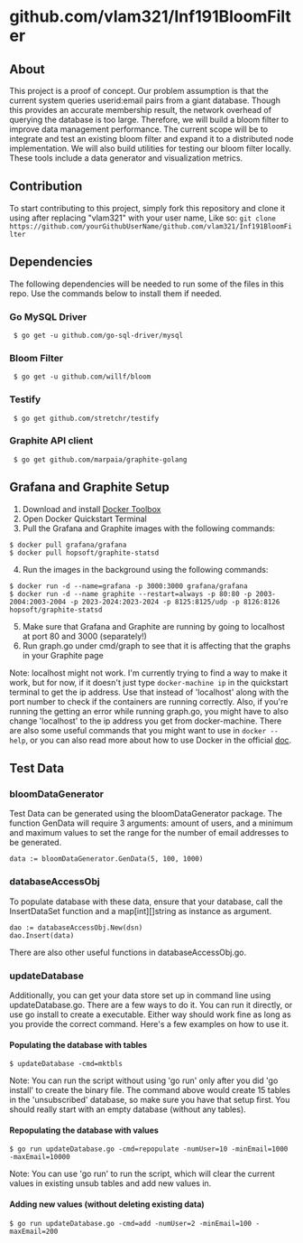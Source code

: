 # github.com/vlam321/Inf191BloomFilter

## About
This project is a proof of concept. Our problem assumption is that the current system queries userid:email pairs from a giant database. Though this provides an accurate membership result, the network overhead of querying the database is too large. Therefore, we will build a bloom filter to improve data management performance. The current scope will be to integrate and test an existing bloom filter and expand it to a distributed node implementation. We will also build utilities for testing our bloom filter locally. These tools include a data generator and visualization metrics.

## Contribution
To start contributing to this project, simply fork this repository and clone it using after replacing "vlam321" with your user name, Like so: 
`git clone https://github.com/yourGithubUserName/github.com/vlam321/Inf191BloomFilter`

## Dependencies
The following dependencies will be needed to run some of the files in this repo. Use the commands below to install them if needed.
### Go MySQL Driver
` $ go get -u github.com/go-sql-driver/mysql`
### Bloom Filter
` $ go get -u github.com/willf/bloom`
### Testify
` $ go get github.com/stretchr/testify`
### Graphite API client
` $ go get github.com/marpaia/graphite-golang`

## Grafana and Graphite Setup
1. Download and install [Docker Toolbox](https://www.docker.com/products/docker-toolbox)
2. Open Docker Quickstart Terminal
3. Pull the Grafana and Graphite images with the following commands:
```
$ docker pull grafana/grafana
$ docker pull hopsoft/graphite-statsd
```
4. Run the images in the background using the following commands:
```
$ docker run -d --name=grafana -p 3000:3000 grafana/grafana
$ docker run -d --name graphite --restart=always -p 80:80 -p 2003-2004:2003-2004 -p 2023-2024:2023-2024 -p 8125:8125/udp -p 8126:8126 hopsoft/graphite-statsd
```
5. Make sure that Grafana and Graphite are running by going to localhost at port 80 and 3000 (separately!)
6. Run graph.go under cmd/graph to see that it is affecting that the graphs in your Graphite page 

Note: localhost might not work. I'm currently trying to find a way to make it work, but for now, if it doesn't just type `docker-machine ip` in the quickstart terminal to get the ip address. Use that instead of 'localhost' along with the port number to check if the containers are running correctly. Also, if you're running the getting an error while running graph.go, you might have to also change 'localhost' to the ip address you get from docker-machine. There are also some useful commands that you might want to use in `docker --help`, or you can also read more about how to use Docker in the official [doc](https://docs.docker.com/).

## Test Data
### bloomDataGenerator
Test Data can be generated using the bloomDataGenerator package. The function GenData will require 3 arguments: amount of users, and a minimum and maximum values to set the range for the number of email addresses to be generated.
```
data := bloomDataGenerator.GenData(5, 100, 1000)
```
### databaseAccessObj
To populate database with these data, ensure that your database, call the InsertDataSet function and a map[int][]string as instance as argument.
```
dao := databaseAccessObj.New(dsn)
dao.Insert(data)
```
There are also other useful functions in databaseAccessObj.go.
### updateDatabase
Additionally, you can get your data store set up in command line using updateDatabase.go. There are a few ways to do it. You can run it directly, or use go install to create a executable. Either way should work fine as long as you provide the correct command. Here's a few examples on how to use it.
#### Populating the database with tables
```
$ updateDatabase -cmd=mktbls
```
Note: You can run the script without using 'go run' only after you did 'go install' to create the binary file. The command above would create 15 tables in the 'unsubscribed' database, so make sure you have that setup first. You should really start with an empty database (without any tables).
#### Repopulating the database with values
```
$ go run updateDatabase.go -cmd=repopulate -numUser=10 -minEmail=1000 -maxEmail=10000
```
Note: You can use 'go run' to run the script, which will clear the current values in existing unsub tables and add new values in.
#### Adding new values (without deleting existing data)
```
$ go run updateDatabase.go -cmd=add -numUser=2 -minEmail=100 -maxEmail=200
```
